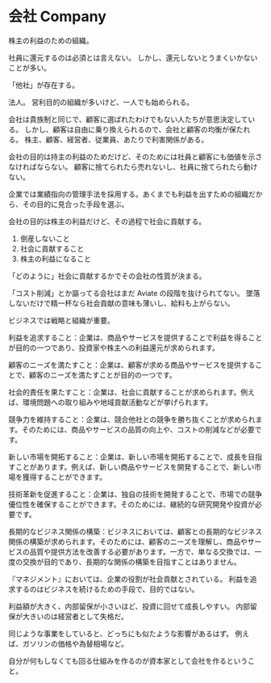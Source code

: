 # 会社 Company

株主の利益のための組織。

社員に還元するのは必須とは言えない。
しかし、還元しないとうまくいかないことが多い。

「他社」が存在する。

法人。
営利目的の組織が多いけど、一人でも始められる。

会社は貴族制と同じで、顧客に選ばれたわけでもない人たちが意思決定している。
しかし、顧客は自由に乗り換えられるので、会社と顧客の均衡が保たれる。
株主、顧客、経営者、従業員、あたりで利害関係がある。

会社の目的は持主の利益のためだけど、そのためには社員と顧客にも価値を示さなければならない。
顧客に捨てられたら売れないし、社員に捨てられたら動けない。

企業では業績指向の管理手法を採用する。あくまでも利益を出すための組織だから、その目的に見合った手段を選ぶ。

会社の目的は株主の利益だけど、その過程で社会に貢献する。

1. 倒産しないこと
2. 社会に貢献すること
3. 株主の利益になること

「どのように」社会に貢献するかでその会社の性質が決まる。

「コスト削減」とか謳ってる会社はまだ Aviate の段階を抜けられてない。
墜落しないだけで精一杯なら社会貢献の意味も薄いし、給料も上がらない。

ビジネスでは戦略と組織が重要。

利益を追求すること：企業は、商品やサービスを提供することで利益を得ることが目的の一つであり、投資家や株主への利益還元が求められます。

顧客のニーズを満たすこと：企業は、顧客が求める商品やサービスを提供することで、顧客のニーズを満たすことが目的の一つです。

社会的責任を果たすこと：企業は、社会に貢献することが求められます。例えば、環境問題への取り組みや地域貢献活動などが挙げられます。

競争力を維持すること：企業は、競合他社との競争を勝ち抜くことが求められます。そのためには、商品やサービスの品質の向上や、コストの削減などが必要です。

新しい市場を開拓すること：企業は、新しい市場を開拓することで、成長を目指すことがあります。例えば、新しい商品やサービスを開発することで、新しい市場を獲得することができます。

技術革新を促進すること：企業は、独自の技術を開発することで、市場での競争優位性を確保することができます。そのためには、継続的な研究開発や投資が必要です。

長期的なビジネス関係の構築：ビジネスにおいては、顧客との長期的なビジネス関係の構築が求められます。そのためには、顧客のニーズを理解し、商品やサービスの品質や提供方法を改善する必要があります。一方で、単なる交換では、一度の交換が目的であり、長期的な関係の構築を目指すことはありません。

『マネジメント』においては、企業の役割が社会貢献とされている。
利益を追求するのはビジネスを続けるための手段で、目的ではない。

利益額が大きく、内部留保が小さいほど、投資に回せて成長しやすい。
内部留保が大きいのは経営者として失格だ。

同じような事業をしていると、どっちにも似たような影響があるはず。
例えば、ガソリンの価格や為替相場など。

自分が何もしなくても回る仕組みを作るのが資本家として会社を作るということ。
